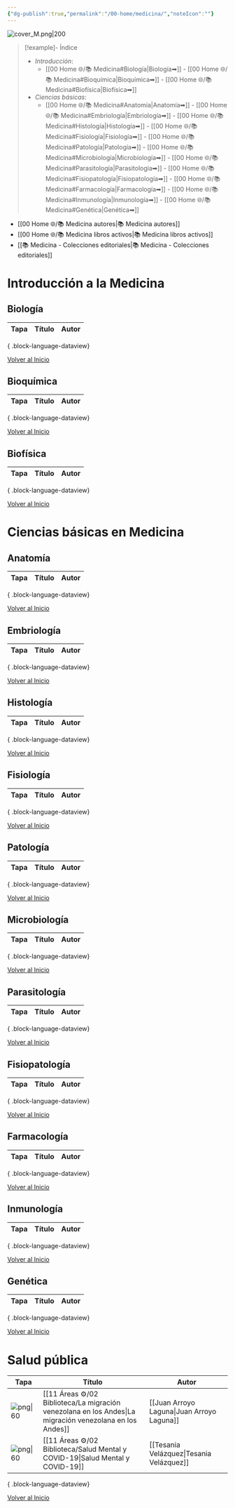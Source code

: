 ```yaml
---
{"dg-publish":true,"permalink":"/00-home/medicina/","noteIcon":""}
---
```


<a name="top"></a>

![cover_M.png|200](/img/user/02%20Image/cover_M.png)

>[!example]- Índice
>- *Introducción*:
>	- [[00 Home 🌐/📚 Medicina#Biología\|Biología➡]] - [[00 Home 🌐/📚 Medicina#Bioquímica\|Bioquímica➡]] - [[00 Home 🌐/📚 Medicina#Biofísica\|Biofísica➡]]
>- *Ciencias básicas*:
>	- [[00 Home 🌐/📚 Medicina#Anatomía\|Anatomía➡]] - [[00 Home 🌐/📚 Medicina#Embriología\|Embriología➡]] - [[00 Home 🌐/📚 Medicina#Histología\|Histología➡]] - [[00 Home 🌐/📚 Medicina#Fisiología\|Fisiología➡]] - [[00 Home 🌐/📚 Medicina#Patología\|Patología➡]] - [[00 Home 🌐/📚 Medicina#Microbiología\|Microbiología➡]] - [[00 Home 🌐/📚 Medicina#Parasitología\|Parasitología➡]] - [[00 Home 🌐/📚 Medicina#Fisiopatología\|Fisiopatología➡]] - [[00 Home 🌐/📚 Medicina#Farmacología\|Farmacología➡]] - [[00 Home 🌐/📚 Medicina#Inmunología\|Inmunología➡]] - [[00 Home 🌐/📚 Medicina#Genética\|Genética➡]]

- [[00 Home 🌐/📚 Medicina autores\|📚 Medicina autores]]
- [[00 Home 🌐/📚 Medicina libros activos\|📚 Medicina libros activos]]
- [[📚 Medicina - Colecciones editoriales\|📚 Medicina - Colecciones editoriales]]

# Introducción a la Medicina
## Biología
| Tapa | Título | Autor |
| ---- | ------ | ----- |

{ .block-language-dataview}

<a href="#top">Volver al Inicio</a>

## Bioquímica
| Tapa | Título | Autor |
| ---- | ------ | ----- |

{ .block-language-dataview}

<a href="#top">Volver al Inicio</a>

## Biofísica
| Tapa | Título | Autor |
| ---- | ------ | ----- |

{ .block-language-dataview}

<a href="#top">Volver al Inicio</a>

# Ciencias básicas en Medicina

## Anatomía
| Tapa | Título | Autor |
| ---- | ------ | ----- |

{ .block-language-dataview}

<a href="#top">Volver al Inicio</a>

## Embriología
| Tapa | Título | Autor |
| ---- | ------ | ----- |

{ .block-language-dataview}

<a href="#top">Volver al Inicio</a>

## Histología
| Tapa | Título | Autor |
| ---- | ------ | ----- |

{ .block-language-dataview}

<a href="#top">Volver al Inicio</a>

## Fisiología
| Tapa | Título | Autor |
| ---- | ------ | ----- |

{ .block-language-dataview}

<a href="#top">Volver al Inicio</a>

## Patología
| Tapa | Título | Autor |
| ---- | ------ | ----- |

{ .block-language-dataview}

<a href="#top">Volver al Inicio</a>

## Microbiología
| Tapa | Título | Autor |
| ---- | ------ | ----- |

{ .block-language-dataview}

<a href="#top">Volver al Inicio</a>

## Parasitología
| Tapa | Título | Autor |
| ---- | ------ | ----- |

{ .block-language-dataview}

<a href="#top">Volver al Inicio</a>

## Fisiopatología
| Tapa | Título | Autor |
| ---- | ------ | ----- |

{ .block-language-dataview}

<a href="#top">Volver al Inicio</a>

## Farmacología
| Tapa | Título | Autor |
| ---- | ------ | ----- |

{ .block-language-dataview}

<a href="#top">Volver al Inicio</a>

## Inmunología
| Tapa | Título | Autor |
| ---- | ------ | ----- |

{ .block-language-dataview}

<a href="#top">Volver al Inicio</a>

## Genética
| Tapa | Título | Autor |
| ---- | ------ | ----- |

{ .block-language-dataview}

<a href="#top">Volver al Inicio</a>

# Salud pública
| Tapa                                                                                                                                                          | Título                                                                                                     | Autor                                      |
| ------------------------------------------------------------------------------------------------------------------------------------------------------------- | ---------------------------------------------------------------------------------------------------------- | ------------------------------------------ |
| ![png\|60](https://drlinfocitop.netlify.app/img/user/11%20%C3%81reas%20%E2%9A%99/02%20Biblioteca/%F0%9F%92%BE%20Adjuntos/Pasted%20image%2020231209075630.png) | [[11 Áreas ⚙/02 Biblioteca/La migración venezolana en los Andes\|La migración venezolana en los Andes]] | [[Juan Arroyo Laguna\|Juan Arroyo Laguna]] |
| ![png\|60](https://drlinfocitop.netlify.app/img/user/11%20%C3%81reas%20%E2%9A%99/02%20Biblioteca/%F0%9F%92%BE%20Adjuntos/Pasted%20image%2020231204065622.png) | [[11 Áreas ⚙/02 Biblioteca/Salud Mental y COVID-19\|Salud Mental y COVID-19]]                           | [[Tesania Velázquez\|Tesania Velázquez]]   |

{ .block-language-dataview}

<a href="#top">Volver al Inicio</a>